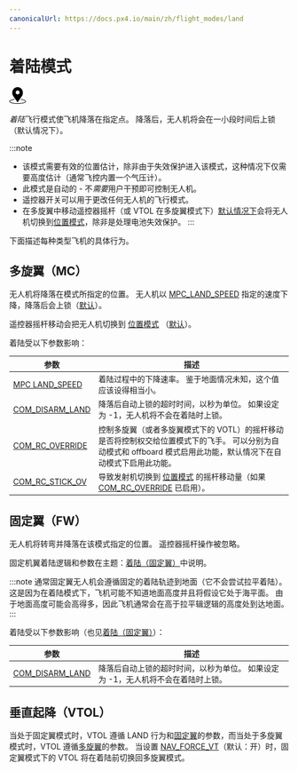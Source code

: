 ```yaml
---
canonicalUrl: https://docs.px4.io/main/zh/flight_modes/land
---
```


# 着陆模式

[<img src="../../assets/site/position_fixed.svg" title="需要定位估计（例如GPS）" width="30px" />](../getting_started/flight_modes.md#key_position_fixed)

*着陆*飞行模式使飞机降落在指定点。 降落后，无人机将会在一小段时间后上锁（默认情况下）。

:::note

* 该模式需要有效的位置估计，除非由于失效保护进入该模式，这种情况下仅需要高度估计（通常飞控内置一个气压计）。
* 此模式是自动的 - 不*需要*用户干预即可控制无人机。
* 遥控器开关可以用于更改任何无人机的飞行模式。
* 在多旋翼中移动遥控器摇杆（或 VTOL 在多旋翼模式下）[默认情况下](#COM_RC_OVERRIDE)会将无人机切换到[位置模式](../flight_modes/position_mc.md)，除非是处理电池失效保护。
:::

下面描述每种类型飞机的具体行为。

## 多旋翼（MC）

无人机将降落在模式所指定的位置。 无人机以 [MPC_LAND_SPEED](#MPC_LAND_SPEED) 指定的速度下降，降落后会上锁（[默认](#COM_DISARM_LAND)）。

遥控器摇杆移动会把无人机切换到 [位置模式](../flight_modes/position_mc.md) （[默认](#COM_RC_OVERRIDE)）。

着陆受以下参数影响：

| 参数                                                                                                      | 描述                                                                                                    |
| ------------------------------------------------------------------------------------------------------- | ----------------------------------------------------------------------------------------------------- |
| <span id="MPC_LAND_SPEED"></span>[MPC LAND_SPEED](../advanced_config/parameter_reference.md#MPC_LAND_SPEED)     | 着陆过程中的下降速率。 鉴于地面情况未知，这个值应该设得相当小。                                                                      |
| <span id="COM_DISARM_LAND"></span>[COM_DISARM_LAND](../advanced_config/parameter_reference.md#COM_DISARM_LAND) | 降落后自动上锁的超时时间，以秒为单位。 如果设定为 -1，无人机将不会在着陆时上锁。                                                            |
| <span id="COM_RC_OVERRIDE"></span>[COM_RC_OVERRIDE](../advanced_config/parameter_reference.md#COM_RC_OVERRIDE) | 控制多旋翼（或者多旋翼模式下的 VOTL）的摇杆移动是否将控制权交给位置模式下的飞手。 可以分别为自动模式和 offboard 模式启用此功能，默认情况下在自动模式下启用此功能。             |
| <span id="COM_RC_STICK_OV"></span>[COM_RC_STICK_OV](../advanced_config/parameter_reference.md#COM_RC_STICK_OV) | 导致发射机切换到 [位置模式](../flight_modes/position_mc.md) 的摇杆移动量（如果 [COM_RC_OVERRIDE](#COM_RC_OVERRIDE) 已启用）。 |

## 固定翼（FW）

无人机将转弯并降落在该模式指定的位置。 遥控器摇杆操作被忽略。

固定机翼着陆逻辑和参数在主题：[着陆（固定翼）](../flying/fixed_wing_landing.md)中说明。

:::note
通常固定翼无人机会遵循固定的着陆轨迹到地面（它不会尝试拉平着陆）。 这是因为在着陆模式下，飞机可能不知道地面高度并且将假设它处于海平面。 由于地面高度可能会高得多，因此飞机通常会在高于拉平辑逻辑的高度处到达地面。
:::

着陆受以下参数影响（也见[着陆（固定翼）](../flying/fixed_wing_landing.md)）：

| 参数                                                                             | 描述                                         |
| ------------------------------------------------------------------------------ | ------------------------------------------ |
| [COM_DISARM_LAND](../advanced_config/parameter_reference.md#COM_DISARM_LAND) | 降落后自动上锁的超时时间，以秒为单位。 如果设定为 -1，无人机将不会在着陆时上锁。 |

## 垂直起降（VTOL）

当处于固定翼模式时，VTOL 遵循 LAND 行为和[固定翼](#fixed-wing-fw)的参数，而当处于多旋翼模式时，VTOL 遵循[多旋翼](#multi-copter-mc)的参数。 当设置 [NAV_FORCE_VT](../advanced_config/parameter_reference.md#NAV_FORCE_VT)（默认：开）时，固定翼模式下的 VTOL 将在着陆前切换回多旋翼模式。